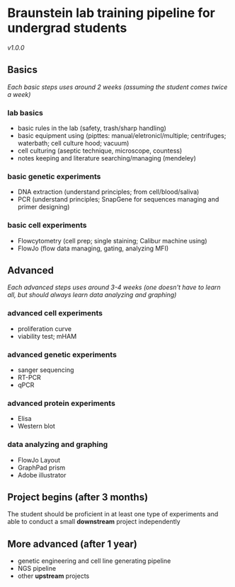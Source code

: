 # Braunstein lab training pipeline for undergrad students
*v1.0.0*

## Basics
*Each basic steps uses around 2 weeks (assuming the student comes twice a week)*

### lab basics
- basic rules in the lab (safety, trash/sharp handling)
- basic equipment using (pipttes: manual/eletronicl/multiple; centrifuges; waterbath; cell culture hood; vacuum)
- cell culturing (aseptic technique, microscope, countess)
- notes keeping and literature searching/managing (mendeley)

### basic genetic experiments
- DNA extraction (understand principles; from cell/blood/saliva)
- PCR (understand principles; SnapGene for sequences managing and primer designing)

### basic cell experiments
- Flowcytometry (cell prep; single staining; Calibur machine using)
- FlowJo (flow data managing, gating, analyzing MFI)


## Advanced
*Each advanced steps uses around 3-4 weeks (one doesn't have to learn all, but should always learn data analyzing and graphing)*

### advanced cell experiments
- proliferation curve
- viability test; mHAM

### advanced genetic experiments
- sanger sequencing
- RT-PCR
- qPCR

### advanced protein experiments
- Elisa
- Western blot

### data analyzing and graphing
- FlowJo Layout
- GraphPad prism
- Adobe illustrator


## Project begins (after 3 months)
The student should be proficient in at least one type of experiments and able to conduct a small **downstream** project independently


## More advanced (after 1 year)
- genetic engineering and cell line generating pipeline
- NGS pipeline
- other **upstream** projects
